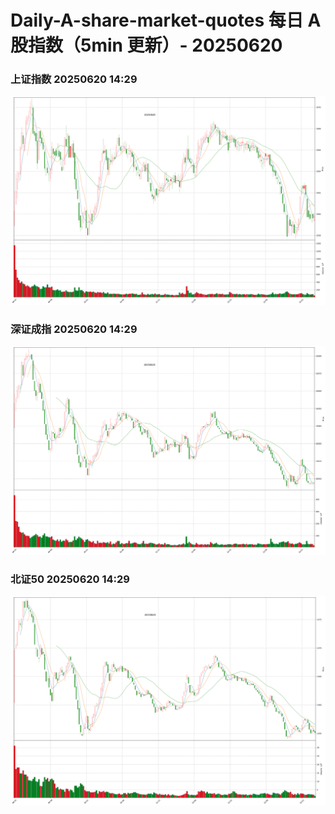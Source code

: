 
# Daily-A-share-market-quotes 每日 A 股指数（5min 更新）- 20250620

### 上证指数 20250620 14:29
![](./fig/2025/6/20250620-sh000001.png)

### 深证成指 20250620 14:29
![](./fig/2025/6/20250620-sz399001.png)

### 北证50 20250620 14:29
![](./fig/2025/6/20250620-bj899050.png)
